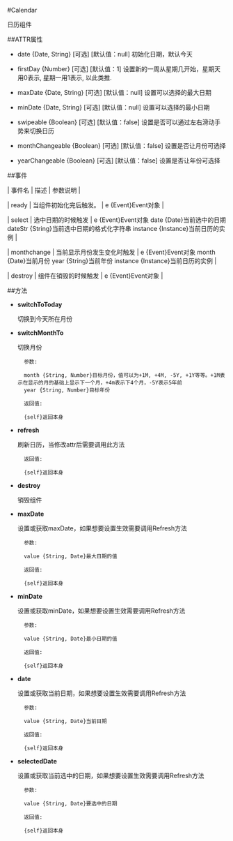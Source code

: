 #Calendar

日历组件

##ATTR属性

* date {Date, String} [可选] [默认值：null] 初始化日期，默认今天

* firstDay {Number} [可选] [默认值：1] 设置新的一周从星期几开始，星期天用0表示, 星期一用1表示, 以此类推.

* maxDate {Date, String} [可选] [默认值：null] 设置可以选择的最大日期

* minDate {Date, String} [可选] [默认值：null] 设置可以选择的最小日期

* swipeable {Boolean} [可选] [默认值：false] 设置是否可以通过左右滑动手势来切换日历

* monthChangeable {Boolean} [可选] [默认值：false] 设置是否让月份可选择

* yearChangeable {Boolean} [可选] [默认值：false] 设置是否让年份可选择

##事件

| 事件名 | 描述 | 参数说明 |

| ready | 当组件初始化完后触发。 | e {Event}Event对象 |

| select | 选中日期的时候触发 | 
e {Event}Event对象
date {Date}当前选中的日期
dateStr {String}当前选中日期的格式化字符串
instance {Instance}当前日历的实例 |

| monthchange | 当前显示月份发生变化时触发 | 
e {Event}Event对象
month {Date}当前月份
year {String}当前年份
instance {Instance}当前日历的实例 |

| destroy | 组件在销毁的时候触发 | e {Event}Event对象 |

##方法

* **switchToToday**

	切换到今天所在月份

* **switchMonthTo**

	切换月份

		参数:
		
		month {String, Number}目标月份，值可以为+1M, +4M, -5Y, +1Y等等。+1M表示在显示的月的基础上显示下一个月，+4m表示下4个月，-5Y表示5年前
		year {String, Number}目标年份

		返回值:
	
		{self}返回本身
	

* **refresh**

	刷新日历，当修改attr后需要调用此方法

		返回值:

		{self}返回本身
	

* **destroy**

	销毁组件

* **maxDate**

	设置或获取maxDate，如果想要设置生效需要调用Refresh方法

		参数:
	
		value {String, Date}最大日期的值
	
		返回值:
	
		{self}返回本身


* **minDate**

	设置或获取minDate，如果想要设置生效需要调用Refresh方法

		参数:

		value {String, Date}最小日期的值
		
		返回值:
		
		{self}返回本身


* **date**

	设置或获取当前日期，如果想要设置生效需要调用Refresh方法

		参数:
		
		value {String, Date}当前日期
		
		返回值:
		
		{self}返回本身


* **selectedDate**

	设置或获取当前选中的日期，如果想要设置生效需要调用Refresh方法

		参数:
		
		value {String, Date}要选中的日期
		
		返回值:
		
		{self}返回本身

